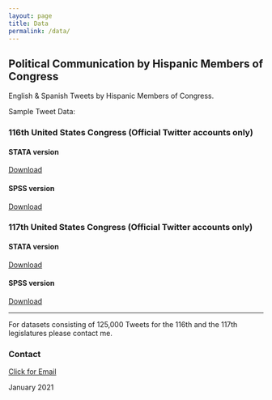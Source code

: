 ```yaml
---
layout: page
title: Data
permalink: /data/
---
```


## Political Communication by Hispanic Members of Congress
English & Spanish Tweets by Hispanic Members of Congress. 

Sample Tweet Data: 

### 116th United States Congress (Official Twitter accounts only)

#### STATA version
[Download](/images/EngSpanTweets.dta)

#### SPSS version
[Download](/images/EngSpanTweets.sav)

### 117th United States Congress (Official Twitter accounts only)

#### STATA version
[Download](/images/117Congress.dta)

#### SPSS version
[Download](/images/117Congress.sav)


---

For datasets consisting of 125,000 Tweets for the 116th and the 117th legislatures please contact me.

### Contact
[Click for Email](mailto:cxg172030@utdallas.edu)


January 2021
